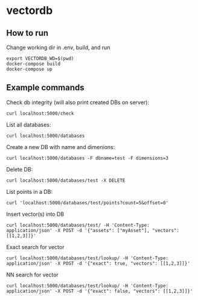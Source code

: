 # vectordb

## How to run
Change working dir in .env, build, and run
```
export VECTORDB_WD=$(pwd)
docker-compose build
docker-compose up
```

## Example commands

Check db integrity (will also print created DBs on server):
```
curl localhost:5000/check
```

List all databases:
```
curl localhost:5000/databases
```
Create a new DB with name and dimenions:
```
curl localhost:5000/databases -F dbname=test -F dimensions=3
```
Delete DB:
```
curl localhost:5000/databases/test -X DELETE
```

List points in a DB:
```
curl 'localhost:5000/databases/test/points?count=5&offset=0'
```

Insert vector(s) into DB
```
curl localhost:5000/databases/test/ -H 'Content-Type: application/json' -X POST -d '{"assets": ["myAsset"], "vectors": [[1,2,3]]}'
```

Exact search for vector
```
curl localhost:5000/databases/test/lookup/ -H 'Content-Type: application/json' -X POST -d '{"exact": true, "vectors": [[1,2,3]]}'
```
NN search for vector
```
curl localhost:5000/databases/test/lookup/ -H 'Content-Type: application/json' -X POST -d '{"exact": false, "vectors": [[1,2,3]]}'
```

